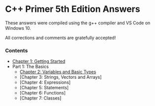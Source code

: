 # C++ Primer 5th Edition Answers

These answers were compiled using the g++ compiler and VS Code on Windows 10.

All corrections and comments are gratefully accepted!

### Contents

* [Chapter 1: Getting Started](https://github.com/ss-haze/cpp_primer/tree/main/ch01)
* Part 1: The Basics
  + [Chapter 2: Variables and Basic Types](https://github.com/ss-haze/cpp_primer/tree/main/ch02)
  + [Chapter 3: Strings, Vectors and Arrays]
  + [Chapter 4: Expressions]
  + [Chapter 5: Statements]
  + [Chapter 6: Functions]
  + [Chapter 7: Classes]

